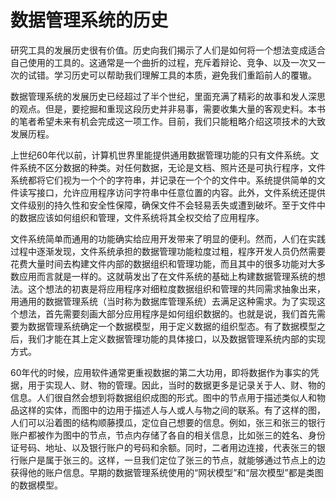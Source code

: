 # 数据管理系统的历史

研究工具的发展历史很有价值。历史向我们揭示了人们是如何将一个想法变成适合自己使用的工具的。这通常是一个曲折的过程，充斥着辩论、竞争、以及一次又一次的试错。学习历史可以帮助我们理解工具的本质，避免我们重蹈前人的覆辙。

数据管理系统的发展历史已经超过了半个世纪，里面充满了精彩的故事和发人深思的观点。但是，要挖掘和重现这段历史并非易事，需要收集大量的客观史料。本书的笔者希望未来有机会完成这一项工作。目前，我们只能粗略介绍这项技术的大致发展历程。

上世纪60年代以前，计算机世界里能提供通用数据管理功能的只有文件系统。文件系统不区分数据的种类。对任何数据，无论是文档、照片还是可执行程序，文件系统都将它们视为一个个的字符串，并记录在一个个的文件中。系统提供简单的文件读写接口，允许应用程序访问字符串中任意位置的内容。此外，文件系统还提供文件级别的持久性和安全性保障，确保文件不会轻易丢失或遭到破坏。至于文件中的数据应该如何组织和管理，文件系统将其全权交给了应用程序。

文件系统简单而通用的功能确实给应用开发带来了明显的便利。然而，人们在实践过程中逐渐发现，文件系统承担的数据管理功能粒度过粗，程序开发人员仍然需要花费大量时间去构建文件内部的数据组织和管理功能，而且其中的很多功能对大多数应用而言就是一样的。这就萌发出了在文件系统的基础上构建数据管理系统的想法。这个想法的初衷是将应用程序对细粒度数据组织和管理的共同需求抽象出来，用通用的数据管理系统（当时称为数据库管理系统）去满足这种需求。为了实现这个想法，首先需要刻画大部分应用程序是如何组织数据的。也就是说，我们首先需要为数据管理系统确定一个数据模型，用于定义数据的组织型态。有了数据模型之后，我们才能在其上定义数据管理功能的具体接口，以及数据管理系统内部的实现方式。

60年代的时候，应用软件通常更重视数据的第二大功用，即将数据作为事实的凭据，用于实现人、财、物的管理。因此，当时的数据更多是记录关于人、财、物的信息。人们很自然会想到将数据组织成图的形式。图中的节点用于描述类似人和物品这样的实体，而图中的边用于描述人与人或人与物之间的联系。有了这样的图，人们可以沿着图的结构顺藤摸瓜，定位自己想要的信息。例如，张三和张三的银行账户都被作为图中的节点，节点内存储了各自的相关信息，比如张三的姓名、身份证号码、地址、以及银行账户的号码和余额。同时，二者用边连接，代表张三的银行账户是属于张三的。这样，一旦我们定位了张三的节点，就能够通过节点上的边获得他的账户信息。早期的数据管理系统使用的“网状模型”和“层次模型”都是类图的数据模型。


